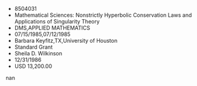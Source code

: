 
* 8504031
* Mathematical Sciences: Nonstrictly Hyperbolic Conservation Laws and Applications of Singularity Theory
* DMS,APPLIED MATHEMATICS
* 07/15/1985,07/12/1985
* Barbara Keyfitz,TX,University of Houston
* Standard Grant
* Sheila D. Wilkinson
* 12/31/1986
* USD 13,200.00

nan

